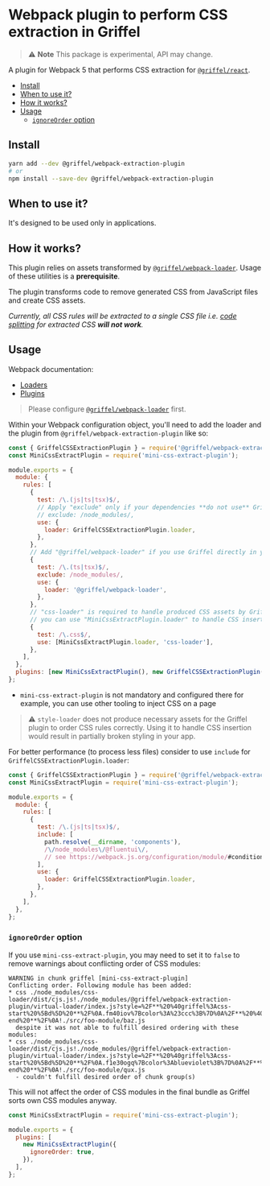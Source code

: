 # Webpack plugin to perform CSS extraction in Griffel

> ⚠️ **Note** This package is experimental, API may change.

A plugin for Webpack 5 that performs CSS extraction for [`@griffel/react`](../react).

<!-- START doctoc generated TOC please keep comment here to allow auto update -->
<!-- DON'T EDIT THIS SECTION, INSTEAD RE-RUN doctoc TO UPDATE -->

- [Install](#install)
- [When to use it?](#when-to-use-it)
- [How it works?](#how-it-works)
- [Usage](#usage)
  - [`ignoreOrder` option](#ignoreorder-option)

<!-- END doctoc generated TOC please keep comment here to allow auto update -->

## Install

```bash
yarn add --dev @griffel/webpack-extraction-plugin
# or
npm install --save-dev @griffel/webpack-extraction-plugin
```

## When to use it?

It's designed to be used only in applications.

## How it works?

This plugin relies on assets transformed by [`@griffel/webpack-loader`](../webpack-loader). Usage of these utilities is a **prerequisite**.

The plugin transforms code to remove generated CSS from JavaScript files and create CSS assets.

_Currently, all CSS rules will be extracted to a single CSS file i.e. [code splitting](https://webpack.js.org/guides/code-splitting/) for extracted CSS **will not work**._

## Usage

Webpack documentation:

- [Loaders](https://webpack.js.org/loaders/)
- [Plugins](https://webpack.js.org/concepts/plugins/)

> Please configure [`@griffel/webpack-loader`](../webpack-loader) first.

Within your Webpack configuration object, you'll need to add the loader and the plugin from `@griffel/webpack-extraction-plugin` like so:

```js
const { GriffelCSSExtractionPlugin } = require('@griffel/webpack-extraction-plugin');
const MiniCssExtractPlugin = require('mini-css-extract-plugin');

module.exports = {
  module: {
    rules: [
      {
        test: /\.(js|ts|tsx)$/,
        // Apply "exclude" only if your dependencies **do not use** Griffel
        // exclude: /node_modules/,
        use: {
          loader: GriffelCSSExtractionPlugin.loader,
        },
      },
      // Add "@griffel/webpack-loader" if you use Griffel directly in your project
      {
        test: /\.(ts|tsx)$/,
        exclude: /node_modules/,
        use: {
          loader: '@griffel/webpack-loader',
        },
      },
      // "css-loader" is required to handle produced CSS assets by Griffel
      // you can use "MiniCssExtractPlugin.loader" to handle CSS insertion
      {
        test: /\.css$/,
        use: [MiniCssExtractPlugin.loader, 'css-loader'],
      },
    ],
  },
  plugins: [new MiniCssExtractPlugin(), new GriffelCSSExtractionPlugin()],
};
```

- `mini-css-extract-plugin` is not mandatory and configured there for example, you can use other tooling to inject CSS on a page

> ⚠️ `style-loader` does not produce necessary assets for the Griffel plugin to order CSS rules correctly. Using it to handle CSS insertion would result in partially broken styling in your app.

For better performance (to process less files) consider to use `include` for `GriffelCSSExtractionPlugin.loader`:

```js
const { GriffelCSSExtractionPlugin } = require('@griffel/webpack-extraction-plugin');
const MiniCssExtractPlugin = require('mini-css-extract-plugin');

module.exports = {
  module: {
    rules: [
      {
        test: /\.(js|ts|tsx)$/,
        include: [
          path.resolve(__dirname, 'components'),
          /\/node_modules\/@fluentui\/,
          // see https://webpack.js.org/configuration/module/#condition
        ],
        use: {
          loader: GriffelCSSExtractionPlugin.loader,
        },
      },
    ],
  },
};
```

### `ignoreOrder` option

If you use `mini-css-extract-plugin`, you may need to set it to `false` to remove warnings about conflicting order of CSS modules:

```
WARNING in chunk griffel [mini-css-extract-plugin]
Conflicting order. Following module has been added:
* css ./node_modules/css-loader/dist/cjs.js!./node_modules/@griffel/webpack-extraction-plugin/virtual-loader/index.js?style=%2F**%20%40griffel%3Acss-start%20%5Bd%5D%20**%2F%0A.fm40iov%7Bcolor%3A%23ccc%3B%7D%0A%2F**%20%40griffel%3Acss-end%20**%2F%0A!./src/foo-module/baz.js
  despite it was not able to fulfill desired ordering with these modules:
* css ./node_modules/css-loader/dist/cjs.js!./node_modules/@griffel/webpack-extraction-plugin/virtual-loader/index.js?style=%2F**%20%40griffel%3Acss-start%20%5Bd%5D%20**%2F%0A.f1e30ogq%7Bcolor%3Ablueviolet%3B%7D%0A%2F**%20%40griffel%3Acss-end%20**%2F%0A!./src/foo-module/qux.js
  - couldn't fulfill desired order of chunk group(s)
```

This will not affect the order of CSS modules in the final bundle as Griffel sorts own CSS modules anyway.

```js
const MiniCssExtractPlugin = require('mini-css-extract-plugin');

module.exports = {
  plugins: [
    new MiniCssExtractPlugin({
      ignoreOrder: true,
    }),
  ],
};
```
